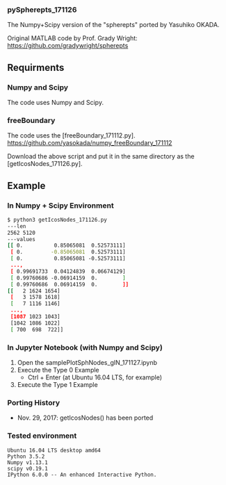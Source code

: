 ### pySpherepts_171126

The Numpy+Scipy version of the "spherepts" ported by Yasuhiko OKADA.

Original MATLAB code by Prof. Grady Wright:
https://github.com/gradywright/spherepts

## Requirments

### Numpy and Scipy 

The code uses Numpy and Scipy.

### freeBoundary

The code uses the [freeBoundary_171112.py].
https://github.com/yasokada/numpy_freeBoundary_171112

Download the above script and put it in the same directory as the [getIcosNodes_171126.py].

## Example

### In Numpy + Scipy Environment

```bash
$ python3 getIcosNodes_171126.py 
---len
2562 5120
---values
[[ 0.          0.85065081  0.52573111]
 [ 0.         -0.85065081  0.52573111]
 [ 0.          0.85065081 -0.52573111]
 ..., 
 [ 0.99691733  0.04124839  0.06674129]
 [ 0.99760686 -0.06914159  0.        ]
 [ 0.99760686  0.06914159  0.        ]]
[[   2 1624 1654]
 [   3 1578 1618]
 [   7 1116 1146]
 ..., 
 [1087 1023 1043]
 [1042 1086 1022]
 [ 700  698  722]]
```

### In Jupyter Notebook (with Numpy and Scipy)

1. Open the samplePlotSphNodes_gIN_171127.ipynb
2. Execute the Type 0 Example
    - Ctrl + Enter (at Ubuntu 16.04 LTS, for example)
3. Execute the Type 1 Example

    
### Porting History

- Nov. 29, 2017: getIcosNodes() has been ported

### Tested environment

```
Ubuntu 16.04 LTS desktop amd64
Python 3.5.2
Numpy v1.13.1
scipy v0.19.1
IPython 6.0.0 -- An enhanced Interactive Python.
```

